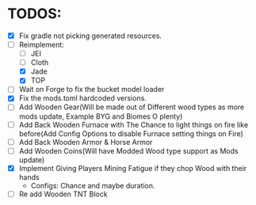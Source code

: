 # TODOS:

* [x] Fix gradle not picking generated resources.
* [ ] Reimplement:
    * [ ] JEI
    * [ ] Cloth
    * [x] Jade
    * [x] TOP
* [ ] Wait on Forge to fix the bucket model loader
* [x] Fix the mods.toml hardcoded versions.
* [ ] Add Wooden Gear(Will be made out of Different wood types as more mods update, Example BYG and Biomes O plenty)
* [ ] Add Back Wooden Furnace with The Chance to light things on fire like before(Add Config Options to disable Furnace setting things on Fire)
* [ ] Add Back Wooden Armor & Horse Armor
* [ ] Add Wooden Coins(Will have Modded Wood type support as Mods update)
* [x] Implement Giving Players Mining Fatigue if they chop Wood with their hands
    * Configs: Chance and maybe duration.
* [ ] Re add Wooden TNT Block